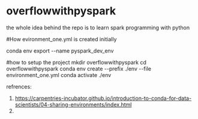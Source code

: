 # overflowwithpyspark

  the whole idea behind the repo is to learn spark programming with python

#How evironment_one.yml is created initially

conda env export --name pyspark_dev_env


#how to setup the project
mkdir overflowwithpyspark
cd overflowwithpyspark
conda env create --prefix ./env --file environment_one.yml
conda activate ./env




refrences:

1. https://carpentries-incubator.github.io/introduction-to-conda-for-data-scientists/04-sharing-environments/index.html
2. 


